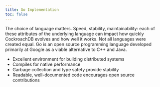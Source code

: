```yaml
---
title: Go Implementation
toc: false
---
```


The choice of language matters. Speed, stability, maintainability: each of these attributes of the underlying language can impact how quickly CockroachDB evolves and how well it works. Not all languages were created equal. Go is an open source programming language developed primarily at Google as a viable alternative to C++ and Java.

-	Excellent environment for building distributed systems
-	Compiles for native performance
-	Garbage collection and type safety provide stability
-	Readable, well-documented code encourages open source contributions
